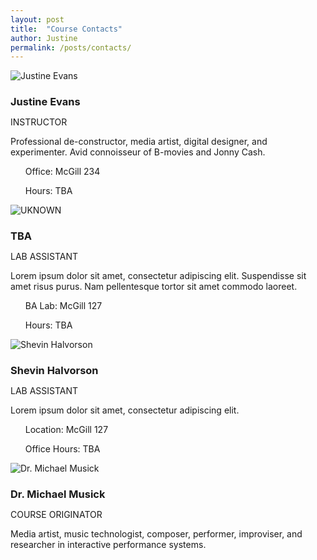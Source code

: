 ```yaml
---
layout: post
title:  "Course Contacts"
author: Justine
permalink: /posts/contacts/
---
```


<div class="row">

  <div class="col-sm-12 col-md-4">
    <div class="thumbnail">
      <img src="../../../img/user-evans.jpg" alt="Justine Evans" title="Justine Evans">
      <div class="caption">
        <h3 style="margin-bottom: 0;">Justine Evans</h3>
        <p style="text-transform: uppercase;" class="label label-primary">Instructor</p>
        <p style="margin: 10px 0;">Professional de-constructor, media artist, digital designer, and experimenter. Avid connoisseur of B-movies and Jonny Cash.</p>
        <p>
          <div class="btn-group">
            <a href="mailto:justine.evans@umontana.edu" class="btn btn-primary" role="button"><i class="fa fa-envelope fa-sm" aria-hidden="true"></i></a>
          </div>
          <div class="btn-group">
            <a href="https://ummediaarts.slack.com/" class="btn btn-default" role="button"><i class="fa fa-slack" aria-hidden="true"></i></a>
          </div>
          <div class="btn-group">
          <a href="#" class="btn btn-info"><i class="fa fa-clock-o" aria-hidden="true"></i></a>
            <a href="#" class="btn btn-info dropdown-toggle" data-toggle="dropdown"><span class="caret"></span></a>
            <ul class="dropdown-menu">
              <p>Office: McGill 234</p>
              <p>Hours: TBA</p>
            </ul>
          </div>
        </p>
      </div>
    </div>
  </div>

  <div class="col-sm-12 col-md-4">
    <div class="thumbnail">
      <img src="../../../img/user-placeholder.png" alt="UKNOWN" title="TBA">
      <div class="caption">
        <h3 style="margin-bottom: 0;">TBA</h3>
        <p style="text-transform: uppercase;" class="label label-info">Lab Assistant</p>
        <p style="margin: 10px 0;">Lorem ipsum dolor sit amet, consectetur adipiscing elit. Suspendisse sit amet risus purus. Nam pellentesque tortor sit amet commodo laoreet.</p>
        <p>
          <div class="btn-group">
            <a href="mailto:...@umontana.edu" class="btn btn-primary" role="button"><i class="fa fa-envelope fa-sm" aria-hidden="true"></i></a>
          </div>
          <div class="btn-group">
            <a href="https://ummediaarts.slack.com/" class="btn btn-default" role="button"><i class="fa fa-slack" aria-hidden="true"></i></a>
          </div>
          <div class="btn-group">
          <a href="#" class="btn btn-info"><i class="fa fa-clock-o" aria-hidden="true"></i></a>
            <a href="#" class="btn btn-info dropdown-toggle" data-toggle="dropdown"><span class="caret"></span></a>
            <ul class="dropdown-menu">
              <p>BA Lab: McGill 127</p>
              <p>Hours: TBA</p>
            </ul>
          </div>
        </p>
      </div>
    </div>
  </div>

  <div class="col-sm-12 col-md-4">
    <div class="thumbnail">
      <img src="../../../img/user-placeholder.png" alt="Shevin Halvorson" title="
      Shevin Halvorson">
      <div class="caption">
        <h3 style="margin-bottom: 0;">Shevin Halvorson</h3>
        <p style="text-transform: uppercase;" class="label label-info">Lab Assistant</p>
        <p style="margin: 10px 0;">Lorem ipsum dolor sit amet, consectetur adipiscing elit.</p>
        <p>
          <div class="btn-group">
            <a href="mailto:shevin.halvorson@umontana.edu" class="btn btn-primary" role="button"><i class="fa fa-envelope fa-sm" aria-hidden="true"></i></a>
          </div>
          <div class="btn-group">
            <a href="https://ummediaarts.slack.com/" class="btn btn-default" role="button"><i class="fa fa-slack" aria-hidden="true"></i></a>
          </div>
          <div class="btn-group">
          <a href="#" class="btn btn-info"><i class="fa fa-clock-o" aria-hidden="true"></i></a>
            <a href="#" class="btn btn-info dropdown-toggle" data-toggle="dropdown"><span class="caret"></span></a>
            <ul class="dropdown-menu">
              <p>Location: McGill 127</p>
              <p>Office Hours: TBA</p>
            </ul>
          </div>
        </p>
      </div>
    </div>
  </div>

</div>

<div class="row">

  <div class="col-sm-12 col-md-4">
    <div class="thumbnail">
      <img src="../../../img/user-musick.jpg" alt="Dr. Michael Musick" title="Dr. Michael Musick">
      <div class="caption">
        <h3 style="margin-bottom: 0;">Dr. Michael Musick</h3>
        <p style="text-transform: uppercase;" class="label label-warning">Course Originator</p>
        <p style="margin: 10px 0;">Media artist, music technologist, composer, performer, improviser, and researcher in interactive performance systems.</p>
        <p>
          <div class="btn-group">
            <a href="https://ummediaarts.slack.com/" class="btn btn-default" role="button"><i class="fa fa-slack" aria-hidden="true"></i></a>
          </div>
          <div class="btn-group">
            <a href="http://michaelmusick.com/" class="btn btn-info" role="button"><i class="fa fa-home" aria-hidden="true"></i></a>
          </div>
        </p>
      </div>
    </div>
  </div>

</div>
